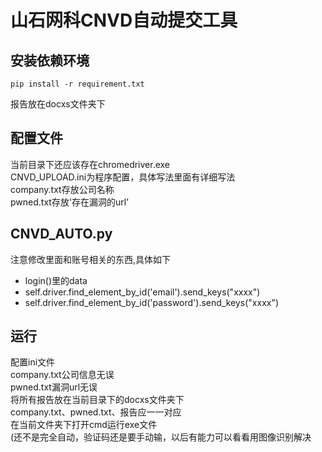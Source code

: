 # 山石网科CNVD自动提交工具
## 安装依赖环境

```shell
pip install -r requirement.txt
```

报告放在docxs文件夹下
## 配置文件

当前目录下还应该存在chromedriver.exe  
CNVD_UPLOAD.ini为程序配置，具体写法里面有详细写法  
company.txt存放公司名称  
pwned.txt存放'存在漏洞的url'  
 
## CNVD_AUTO.py
注意修改里面和账号相关的东西,具体如下  
+ login()里的data
+ self.driver.find_element_by_id('email').send_keys("xxxx")
+ self.driver.find_element_by_id('password').send_keys("xxxx")

## 运行 
配置ini文件  
company.txt公司信息无误  
pwned.txt漏洞url无误  
将所有报告放在当前目录下的docxs文件夹下  
company.txt、pwned.txt、报告应一一对应  
在当前文件夹下打开cmd运行exe文件  
(还不是完全自动，验证码还是要手动输，以后有能力可以看看用图像识别解决
